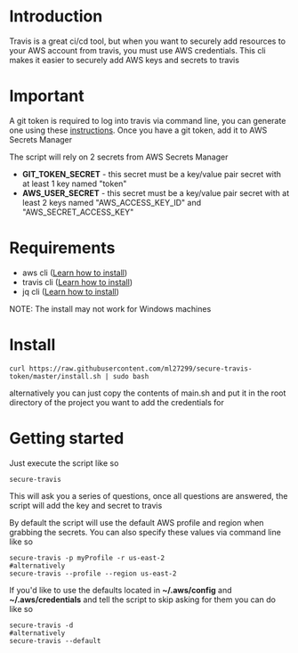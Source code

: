# Introduction

Travis is a great ci/cd tool, but when you want to securely add resources to your AWS account from travis, you must use AWS credentials. 
This cli makes it easier to securely add AWS keys and secrets to travis

# Important
A git token is required to log into travis via command line, you can generate one using these [instructions]( https://help.github.com/en/github/authenticating-to-github/creating-a-personal-access-token-for-the-command-line). 
Once you have a git token, add it to AWS Secrets Manager

The script will rely on 2 secrets from AWS Secrets Manager
- **GIT_TOKEN_SECRET** - this secret must be a key/value pair secret with at least 1 key named "token"
- **AWS_USER_SECRET** - this secret must be a key/value pair secret with at least 2 keys named "AWS_ACCESS_KEY_ID" and "AWS_SECRET_ACCESS_KEY"

# Requirements
- aws cli ([Learn how to install](https://docs.aws.amazon.com/cli/latest/userguide/cli-chap-install.html)) 
- travis cli ([Learn how to install](https://github.com/travis-ci/travis.rb#installation))
- jq cli ([Learn how to install](https://stedolan.github.io/jq/download/))

NOTE:
The install may not work for Windows machines

# Install
```shell script
curl https://raw.githubusercontent.com/ml27299/secure-travis-token/master/install.sh | sudo bash
```
alternatively you can just copy the contents of main.sh and put it in the root directory of the project you want to add the credentials for

# Getting started
Just execute the script like so
```shell script
secure-travis
```
This will ask you a series of questions, once all questions are answered, the script will add the key and secret to travis

By default the script will use the default AWS profile and region when grabbing the secrets. You can also specify these values via command line like so
```shell script
secure-travis -p myProfile -r us-east-2
#alternatively
secure-travis --profile --region us-east-2
```

If you'd like to use the defaults located in **~/.aws/config** and **~/.aws/credentials** and tell the script to skip asking for them you can do like so
```shell script
secure-travis -d
#alternatively
secure-travis --default
```
